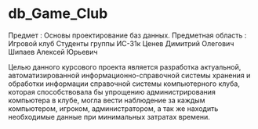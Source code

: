 # db_Game_Club
Предмет : Основы проектирование баз данных.
Предметная область : Игровой клуб
Студенты группы ИС-31к
Ценев Димитрий Олегович
Шипаев Алексей Юрьевич

Целью данного курсового проекта является разработка актуальной,
автоматизированной информационно-справочной системы хранения и обработки информации справочной системы компьютерного клуба,
которая способствовала бы упрощению администрирования компьютера в клубе, могла вести наблюдение за каждым компьютером, игроком, администратором,
а так же находить необходимые данные при минимальных затратах времени.
